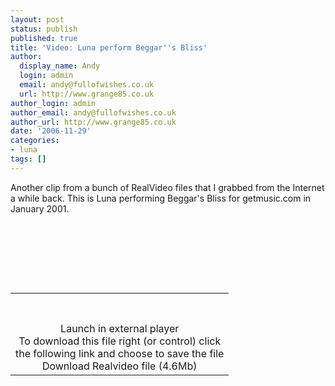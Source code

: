 ```yaml
---
layout: post
status: publish
published: true
title: 'Video: Luna perform Beggar''s Bliss'
author:
  display_name: Andy
  login: admin
  email: andy@fullofwishes.co.uk
  url: http://www.grange85.co.uk
author_login: admin
author_email: andy@fullofwishes.co.uk
author_url: http://www.grange85.co.uk
date: '2006-11-29'
categories:
- luna
tags: []
---
```

<p>Another clip from a bunch of RealVideo files that I grabbed from the Internet a while back. This is Luna performing Beggar's Bliss for getmusic.com in January 2001.</p>
<p>      <!-- begin embedded RealMedia file... --><br />
<table border='0' cellpadding='0' align="center">        <!-- begin video window... --><br />
<tr>
<td>        <figure class="caption "><figcaption class="caption-text"></figcaption></figure>        </td>
</tr>
<p>        <!-- ...end video window -->          <!-- begin control panel... --><br />
<tr>
<td>          <figure class="caption "><figcaption class="caption-text"></figcaption></figure>          </td>
</tr>
<p>          <!-- ...end control panel -->          <!-- ...end embedded RealMedia file -->        <!-- begin link to launch external media player... --><br />
<tr>
<td align='center'>        <span class="removed_link" title="http://www.grange85.co.uk/galaxie/audio/2001-01-25_Luna_Getmusic_Beggars_Bliss.rm">Launch in external player</span><br/>To download this file right (or control) click<br/>the following link and choose to save the file<br/><span class="removed_link" title="http://www.grange85.co.uk/galaxie/audio/2001-01-25_Luna_Getmusic_Beggars_Bliss.rm">Download Realvideo file (4.6Mb)</span>        <!-- ...end link to launch external media player... -->        </td>
</tr>
</table>
